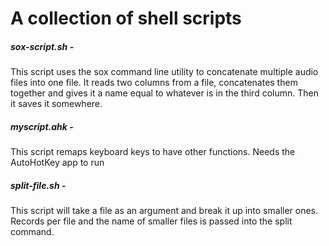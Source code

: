 # A collection of shell scripts

##### *sox-script.sh* - 
This script uses the sox command line utility to concatenate multiple audio files into one file. It reads two columns from a file, concatenates them together and gives it a name equal to whatever is in the third column. Then it saves it somewhere. 


##### *myscript.ahk* - 
This script remaps keyboard keys to have other functions. Needs the AutoHotKey app to run
  
##### *split-file.sh* - 
This script will take a file as an argument and break it up into smaller ones. Records per file and the name of smaller files is passed into the split command.
